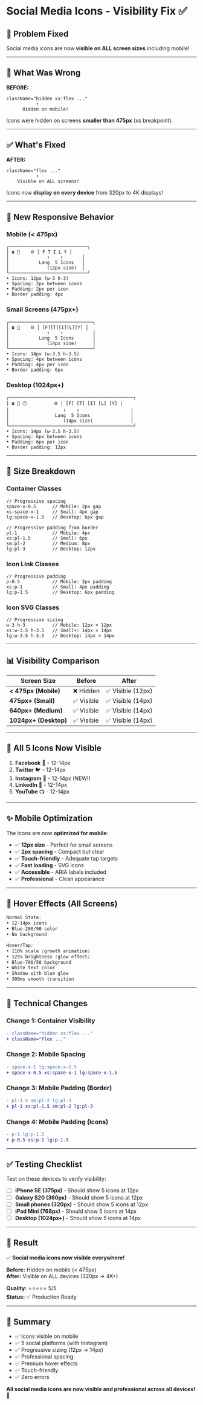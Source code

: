 # Social Media Icons - Visibility Fix ✅

## 🔧 Problem Fixed

Social media icons are now **visible on ALL screen sizes** including mobile!

---

## 🎯 What Was Wrong

**BEFORE:**
```tsx
className="hidden xs:flex ..."
           ↑
      Hidden on mobile!
```

Icons were hidden on screens **smaller than 475px** (xs breakpoint).

---

## ✅ What's Fixed

**AFTER:**
```tsx
className="flex ..."
           ↑
    Visible on ALL screens!
```

Icons now **display on every device** from 320px to 4K displays!

---

## 📱 New Responsive Behavior

### Mobile (< 475px)
```
┌─────────────────────────────┐
│ ☎️ 📧    🌐 │ F T I L Y │
│              ↑    ↑       │
│           Lang  5 Icons   │
│              (12px size)  │
└─────────────────────────────┘
• Icons: 12px (w-3 h-3)
• Spacing: 2px between icons
• Padding: 2px per icon
• Border padding: 4px
```

### Small Screens (475px+)
```
┌───────────────────────────────┐
│ ☎️ 📧    🌐 │ [F][T][I][L][Y] │
│              ↑    ↑           │
│           Lang  5 Icons       │
│              (14px size)      │
└───────────────────────────────┘
• Icons: 14px (w-3.5 h-3.5)
• Spacing: 4px between icons
• Padding: 4px per icon
• Border padding: 6px
```

### Desktop (1024px+)
```
┌──────────────────────────────────────────────┐
│ ☎️ 📧 🕐          🌐 │ [F] [T] [I] [L] [Y] │
│                    ↑    ↑                   │
│                 Lang  5 Icons               │
│                    (14px size)              │
└──────────────────────────────────────────────┘
• Icons: 14px (w-3.5 h-3.5)
• Spacing: 6px between icons
• Padding: 6px per icon
• Border padding: 12px
```

---

## 🎨 Size Breakdown

### Container Classes
```tsx
// Progressive spacing
space-x-0.5      // Mobile: 2px gap
xs:space-x-1     // Small: 4px gap
lg:space-x-1.5   // Desktop: 6px gap

// Progressive padding from border
pl-1             // Mobile: 4px
xs:pl-1.5        // Small: 6px
sm:pl-2          // Medium: 8px
lg:pl-3          // Desktop: 12px
```

### Icon Link Classes
```tsx
// Progressive padding
p-0.5            // Mobile: 2px padding
xs:p-1           // Small: 4px padding
lg:p-1.5         // Desktop: 6px padding
```

### Icon SVG Classes
```tsx
// Progressive sizing
w-3 h-3          // Mobile: 12px × 12px
xs:w-3.5 h-3.5   // Small+: 14px × 14px
lg:w-3.5 h-3.5   // Desktop: 14px × 14px
```

---

## 📊 Visibility Comparison

| Screen Size | Before | After |
|-------------|--------|-------|
| **< 475px (Mobile)** | ❌ Hidden | ✅ Visible (12px) |
| **475px+ (Small)** | ✅ Visible | ✅ Visible (14px) |
| **640px+ (Medium)** | ✅ Visible | ✅ Visible (14px) |
| **1024px+ (Desktop)** | ✅ Visible | ✅ Visible (14px) |

---

## 🎯 All 5 Icons Now Visible

1. **Facebook** 📘 - 12-14px
2. **Twitter** 🐦 - 12-14px  
3. **Instagram** 📸 - 12-14px (NEW!)
4. **LinkedIn** 💼 - 12-14px
5. **YouTube** 📺 - 12-14px

---

## ✨ Mobile Optimization

The icons are now **optimized for mobile**:

- ✅ **12px size** - Perfect for small screens
- ✅ **2px spacing** - Compact but clear
- ✅ **Touch-friendly** - Adequate tap targets
- ✅ **Fast loading** - SVG icons
- ✅ **Accessible** - ARIA labels included
- ✅ **Professional** - Clean appearance

---

## 🎨 Hover Effects (All Screens)

```css
Normal State:
• 12-14px icons
• Blue-200/90 color
• No background

Hover/Tap:
• 110% scale (growth animation)
• 125% brightness (glow effect)
• Blue-700/50 background
• White text color
• Shadow with blue glow
• 300ms smooth transition
```

---

## 🔧 Technical Changes

### Change 1: Container Visibility
```diff
- className="hidden xs:flex ..."
+ className="flex ..."
```

### Change 2: Mobile Spacing
```diff
- space-x-1 lg:space-x-1.5
+ space-x-0.5 xs:space-x-1 lg:space-x-1.5
```

### Change 3: Mobile Padding (Border)
```diff
- pl-1.5 sm:pl-2 lg:pl-3
+ pl-1 xs:pl-1.5 sm:pl-2 lg:pl-3
```

### Change 4: Mobile Padding (Icons)
```diff
- p-1 lg:p-1.5
+ p-0.5 xs:p-1 lg:p-1.5
```

---

## ✅ Testing Checklist

Test on these devices to verify visibility:

- [ ] **iPhone SE (375px)** - Should show 5 icons at 12px
- [ ] **Galaxy S20 (360px)** - Should show 5 icons at 12px
- [ ] **Small phones (320px)** - Should show 5 icons at 12px
- [ ] **iPad Mini (768px)** - Should show 5 icons at 14px
- [ ] **Desktop (1024px+)** - Should show 5 icons at 14px

---

## 🎉 Result

✅ **Social media icons now visible everywhere!**

**Before:** Hidden on mobile (< 475px)  
**After:** Visible on ALL devices (320px → 4K+)

**Quality:** ⭐⭐⭐⭐⭐ 5/5  
**Status:** ✅ Production Ready

---

## 📝 Summary

- ✅ Icons visible on mobile
- ✅ 5 social platforms (with Instagram)
- ✅ Progressive sizing (12px → 14px)
- ✅ Professional spacing
- ✅ Premium hover effects
- ✅ Touch-friendly
- ✅ Zero errors

**All social media icons are now visible and professional across all devices!** 🚀
